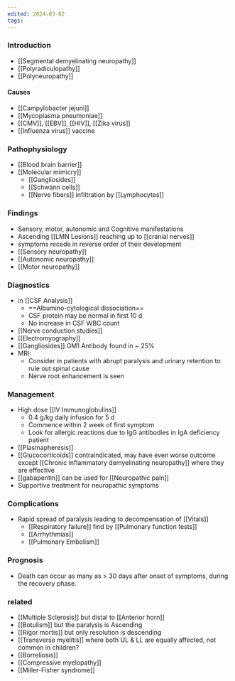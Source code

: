 ```yaml
---
edited: 2024-03-02
tags:
---
```

### Introduction
- [[Segmental demyelinating neuropathy]] 
- [[Polyradiculopathy]] 
 - [[Polyneuropathy]] 
#### Causes 
- [[Campylobacter jejuni]] 
- [[Mycoplasma pneumoniae]]
- [[CMV]], [[EBV]], [[HIV]], [[Zika virus]] 
- [[Influenza virus]] vaccine 
### Pathophysiology
- [[Blood brain barrier]] 
- [[Molecular mimicry]] 
	- [[Gangliosides]] 
	- [[Schwann cells]] 
	- [[Nerve fibers]] infiltration by [[Lymphocytes]] 
### Findings 
- Sensory, motor, autonomic and Cognitive manifestations 
- Ascending [[LMN Lesions]] reaching up to [[cranial nerves]]
- symptoms recede in reverse order of their development
- [[Sensory neuropathy]] 
- [[Autonomic neuropathy]] 
- [[Motor neuropathy]] 

### Diagnostics 
- in [[CSF Analysis]] 
	- ==Albumino-cytological dissociation==
	- CSF protein may be normal in first 10 d
	- No increase in CSF WBC count
- [[Nerve conduction studies]] 
- [[Electromyography]] 
- [[Gangliosides]] GM1 Antibody found in ~ 25% 
- MRI: 
	- Consider in patients with abrupt paralysis and urinary retention to rule out spinal cause 
	- Nerve root enhancement is seen

### Management
- High dose [[IV Immunoglobulins]]
	- 0.4 g/kg daily infusion for 5 d
	- Commence within 2 week of first symptom
	- Look for allergic reactions due to IgG antibodies in IgA deficiency patient 
- [[Plasmapheresis]] 
- [[Glucocorticoids]] contraindicated, may have even worse outcome except [[Chronic inflammatory demyelinating neuropathy]] where they are effective 
- [[gabapentin]] can be used for [[Neuropathic pain]] 
- Supportive treatment for neuropathic symptoms

### Complications
- Rapid spread of paralysis leading to decompensation of [[Vitals]] 
	- [[Respiratory failure]] find by [[Pulmonary function tests]] 
	- [[Arrhythmias]]
	- [[Pulmonary Embolism]] 

### Prognosis
- Death can occur as many as > 30 days after onset of symptoms, during the recovery phase.

### related
- [[Multiple Sclerosis]] but distal to [[Anterior horn]] 
- [[Botulism]] but the paralysis is Ascending 
- [[Rigor mortis]] but only resolution is descending 
- [[Transverse myelitis]] where both UL & LL are equally affected, not common in children? 
- [[Borreliosis]] 
- [[Compressive myelopathy]] 
- [[Miller-Fisher syndrome]] 